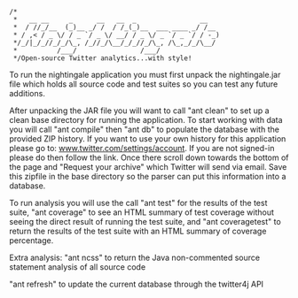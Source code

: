 ```
/* 
 *   __ __     _      __   __  _                __   
 *  / //_/__  (_)__ _/ /  / /_(_)__  ___ ____ _/ /__ 
 * / ,< / _ \/ / _ `/ _ \/ __/ / _ \/ _ `/ _ `/ / -_)
 */_/|_/_//_/_/\_, /_//_/\__/_/_//_/\_, /\_,_/_/\__/ 
 *          /___/                /___/          
 */Open-source Twitter analytics...with style!
```

To run the nightingale application you must first unpack the nightingale.jar file which holds all source code and test suites so you can test any future additions.

After unpacking the JAR file you will want to call "ant clean" to set up a clean base directory for running the application.  To start working with data you will call "ant compile" then "ant db" to populate the database with the provided ZIP history.  If you want to use your own history for this application please go to: www.twitter.com/settings/account.  If you are not signed-in please do then follow the link. Once there scroll down towards the bottom of the page and "Request your archive" which Twitter will send via email.  Save this zipfile in the base directory so the parser can put this information into a database.

To run analysis you will use the call "ant test" for the results of the test suite, "ant coverage" to see an HTML summary of test coverage without seeing the direct result of running the test suite, and "ant coveragetest" to return the results of the test suite with an HTML summary of coverage percentage.

Extra analysis: "ant ncss" to return the Java non-commented source statement analysis of all source code

"ant refresh" to update the current database through the twitter4j API